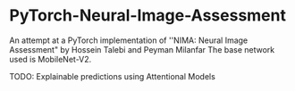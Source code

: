 # PyTorch-Neural-Image-Assessment
An attempt at a PyTorch implementation of ''NIMA: Neural Image Assessment" by Hossein Talebi and Peyman Milanfar
The base network used is MobileNet-V2.

TODO: Explainable predictions using Attentional Models
